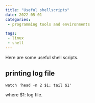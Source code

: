 ```yaml
---
title: "Useful shellscripts"
date: 2022-05-01
categories:
 - programming tools and environments

tags:
 - linux
 - shell
---
```


Here are some useful shell scripts. 


## printing log file

```shell
watch 'head -n 2 $1; tail $1'
```
where $1: log file.
